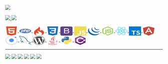   <a href="https://github.com/JoaoBruno09" target="_blank"><img src="https://img.shields.io/github/followers/JoaoBruno09.svg?style=social&label=Follow&maxAge=2592000" target="_blank"></a>
<div>
  <a href="https://github.com/JoaoBruno09">
  <img height="130em" src="https://github-readme-stats.vercel.app/api?username=JoaoBruno09&show_icons=true&theme=vue-dark&include_all_commits=true&count_private=true"/>
  <img height="130em" src="https://github-readme-stats.vercel.app/api/top-langs/?username=JoaoBruno09&layout=compact&langs_count=7&theme=vue-dark"/>
</div>
  <div style="display: inline_block"><br>
  <img align="center" alt="HTML" height="30" width="40" src="https://raw.githubusercontent.com/devicons/devicon/master/icons/html5/html5-plain.svg">
  <img align="center" alt="PHP" height="30" width="40" src="https://raw.githubusercontent.com/devicons/devicon/master/icons/php/php-plain.svg">
  <img align="center" alt="Codeigniter" height="30" width="40" src="https://raw.githubusercontent.com/devicons/devicon/master/icons/codeigniter/codeigniter-plain.svg">
  <img align="center" alt="CSS" height="30" width="40" src="https://raw.githubusercontent.com/devicons/devicon/master/icons/css3/css3-plain.svg">
  <img align="center" alt="BootStrap" height="30" width="40" src="https://github.com/devicons/devicon/blob/master/icons/bootstrap/bootstrap-plain.svg">
  <img align="center" alt="Js" height="30" width="40" src="https://raw.githubusercontent.com/devicons/devicon/master/icons/javascript/javascript-plain.svg">
  <img align="center" alt="JQuery" height="30" width="40" src="https://raw.githubusercontent.com/devicons/devicon/master/icons/jquery/jquery-plain.svg">
  <img align="center" alt="NodeJs" height="30" width="40" src="https://raw.githubusercontent.com/devicons/devicon/master/icons/nodejs/nodejs-plain.svg">
  <img align="center" alt="React" height="30" width="40" src="https://raw.githubusercontent.com/devicons/devicon/master/icons/react/react-original.svg">
  <img align="center" alt="Ts" height="30" width="40" src="https://raw.githubusercontent.com/devicons/devicon/master/icons/typescript/typescript-plain.svg">
  <img align="center" alt="Angular" height="30" width="40" src="https://raw.githubusercontent.com/devicons/devicon/master/icons/angularjs/angularjs-plain.svg">
  <img align="center" alt="Ionic" height="30" width="40" src="https://github.com/devicons/devicon/blob/master/icons/ionic/ionic-original.svg">
  <img align="center" alt="MySql" height="30" width="40" src="https://github.com/devicons/devicon/blob/master/icons/mysql/mysql-plain.svg">
  <img align="center" alt="Wordpress" height="30" width="40" src="https://github.com/devicons/devicon/blob/master/icons/wordpress/wordpress-plain.svg">
  <img align="center" alt="Java" height="30" width="40" src="https://github.com/devicons/devicon/blob/master/icons/java/java-plain.svg">
  <img align="center" alt="Python" height="30" width="40" src="https://raw.githubusercontent.com/devicons/devicon/master/icons/python/python-original.svg">
  <img align="center" alt="Csharp" height="30" width="40" src="https://raw.githubusercontent.com/devicons/devicon/master/icons/csharp/csharp-original.svg">
</div>
  <hr>
  <div>
    <a href="https://www.facebook.com/joao.bruno.54" target="_blank"><img src="https://img.shields.io/badge/Facebook-1877F2?style=for-the-badge&logo=facebook&logoColor=white" target="_blank"></a>
  <a href="https://www.instagram.com/joaobruno1999/" target="_blank"><img src="https://img.shields.io/badge/-Instagram-%23E4405F?style=for-the-badge&logo=instagram&logoColor=white" target="_blank"></a>
    <a href="https://twitter.com/joaobruno09" target="_blank"><img src="https://img.shields.io/badge/Twitter-1DA1F2?style=for-the-badge&logo=twitter&logoColor=white" target="_blank"></a>
  <a href = "mailto:geral@jbr-projects.pt"><img src="https://img.shields.io/badge/-Gmail-%23333?style=for-the-badge&logo=gmail&logoColor=white" target="_blank"></a>
  <a href="https://www.linkedin.com/in/jo%C3%A3o-rocha-689424168/" target="_blank"><img src="https://img.shields.io/badge/-LinkedIn-%230077B5?style=for-the-badge&logo=linkedin&logoColor=white" target="_blank"></a>
    <a href="https://open.spotify.com/playlist/1OwNtZAeTU9eokrsd0Cwc6" target="_blank"><img src="https://img.shields.io/badge/Spotify-1ED760?&style=for-the-badge&logo=spotify&logoColor=white" target="_blank"></a>
 
</div>
